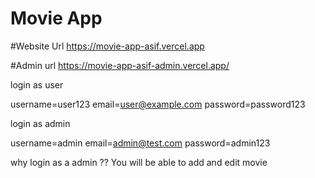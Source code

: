 # Movie App
#Website Url
https://movie-app-asif.vercel.app 

#Admin url
https://movie-app-asif-admin.vercel.app/

login as user

username=user123
email=user@example.com
password=password123


login as admin 

username=admin
email=admin@test.com
password=admin123

why login as a admin ?? 
You will be able to add and edit movie
